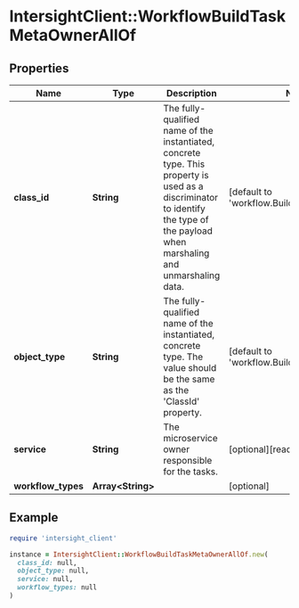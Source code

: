 # IntersightClient::WorkflowBuildTaskMetaOwnerAllOf

## Properties

| Name | Type | Description | Notes |
| ---- | ---- | ----------- | ----- |
| **class_id** | **String** | The fully-qualified name of the instantiated, concrete type. This property is used as a discriminator to identify the type of the payload when marshaling and unmarshaling data. | [default to &#39;workflow.BuildTaskMetaOwner&#39;] |
| **object_type** | **String** | The fully-qualified name of the instantiated, concrete type. The value should be the same as the &#39;ClassId&#39; property. | [default to &#39;workflow.BuildTaskMetaOwner&#39;] |
| **service** | **String** | The microservice owner responsible for the tasks. | [optional][readonly] |
| **workflow_types** | **Array&lt;String&gt;** |  | [optional] |

## Example

```ruby
require 'intersight_client'

instance = IntersightClient::WorkflowBuildTaskMetaOwnerAllOf.new(
  class_id: null,
  object_type: null,
  service: null,
  workflow_types: null
)
```

